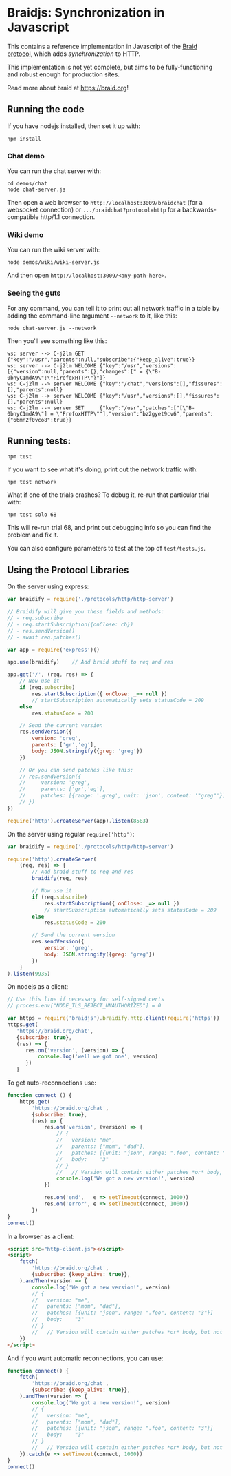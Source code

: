 # Braidjs: Synchronization in Javascript

This contains a reference implementation in Javascript of the
[Braid protocol](https://github.com/braid-org/braid-spec), which adds
*synchronization* to HTTP.

This implementation is not yet complete, but aims to be fully-functioning and
robust enough for production sites.

Read more about braid at https://braid.org!



## Running the code
If you have nodejs installed, then set it up with:
```
npm install
```

### Chat demo
You can run the chat server with:

```
cd demos/chat
node chat-server.js
```

Then open a web browser to `http://localhost:3009/braidchat` (for a websocket connection) or `.../braidchat?protocol=http` for a backwards-compatible http/1.1 connection.

### Wiki demo

You can run the wiki server with:
```
node demos/wiki/wiki-server.js
```
And then open `http://localhost:3009/<any-path-here>`.

### Seeing the guts

For any command, you can tell it to print out all network traffic in a table
by adding the command-line argument `--network` to it, like this:

```
node chat-server.js --network
```

Then you'll see something like this:

```
ws: server --> C-j2lm GET     {"key":"/usr","parents":null,"subscribe":{"keep_alive":true}}
ws: server --> C-j2lm WELCOME {"key":"/usr","versions":[{"version":null,"parents":{},"changes":[" = {\"B-0bnyC1mdA9\":\"FirefoxHTTP\"}"]}
ws: C-j2lm --> server WELCOME {"key":"/chat","versions":[],"fissures":[],"parents":null}
ws: C-j2lm --> server WELCOME {"key":"/usr","versions":[],"fissures":[],"parents":null}
ws: C-j2lm --> server SET     {"key":"/usr","patches":["[\"B-0bnyC1mdA9\"] = \"FrefoxHTTP\""],"version":"bz2gyet9cv6","parents":{"66mn2f0vco8":true}}
```

## Running tests:

```
npm test
```

If you want to see what it's doing, print out the network traffic with:

```
npm test network
```

What if one of the trials crashes?  To debug it, re-run that particular trial
with:

```
npm test solo 68
```

This will re-run trial 68, and print out debugging info so you can find the
problem and fix it.

You can also configure parameters to test at the top of `test/tests.js`.

## Using the Protocol Libraries

On the server using express:

```javascript
var braidify = require('./protocols/http/http-server')

// Braidify will give you these fields and methods:
// - req.subscribe
// - req.startSubscription({onClose: cb})
// - res.sendVersion()
// - await req.patches()

var app = require('express')()

app.use(braidify)    // Add braid stuff to req and res

app.get('/', (req, res) => {
    // Now use it
    if (req.subscribe)
        res.startSubscription({ onClose: _=> null })
        // startSubscription automatically sets statusCode = 209
    else
        res.statusCode = 200

    // Send the current version
    res.sendVersion({
        version: 'greg',
        parents: ['gr','eg'],
        body: JSON.stringify({greg: 'greg'})
    })

    // Or you can send patches like this:
    // res.sendVersion({
    //     version: 'greg',
    //     parents: ['gr','eg'],
    //     patches: [{range: '.greg', unit: 'json', content: '"greg"'}]
    // })
})

require('http').createServer(app).listen(8583)
```

On the server using regular `require('http')`:

```javascript
var braidify = require('./protocols/http/http-server')

require('http').createServer(
    (req, res) => {
        // Add braid stuff to req and res
        braidify(req, res)

        // Now use it
        if (req.subscribe)
            res.startSubscription({ onClose: _=> null })
            // startSubscription automatically sets statusCode = 209
        else
            res.statusCode = 200

        // Send the current version
        res.sendVersion({
            version: 'greg',
            body: JSON.stringify({greg: 'greg'})
        })
    }
).listen(9935)
```

On nodejs as a client:

```javascript
// Use this line if necessary for self-signed certs
// process.env["NODE_TLS_REJECT_UNAUTHORIZED"] = 0

var https = require('braidjs').braidify.http.client(require('https'))
https.get(
   'https://braid.org/chat',
   {subscribe: true},
   (res) => {
      res.on('version', (version) => {
          console.log('well we got one', version)
      })
   }
```

To get auto-reconnections use:

```javascript
function connect () {
    https.get(
        'https://braid.org/chat',
        {subscribe: true},
        (res) => {
            res.on('version', (version) => {
                // {
                //   version: "me",
                //   parents: ["mom", "dad"],
                //   patches: [{unit: "json", range: ".foo", content: "3"}]
                //   body:    "3"
                // }
                //   // Version will contain either patches *or* body, but not both
                console.log('We got a new version!', version)
            })

            res.on('end',   e => setTimeout(connect, 1000))
            res.on('error', e => setTimeout(connect, 1000))
        })
}
connect()
```

In a browser as a client:

```html
<script src="http-client.js"></script>
<script>
    fetch(
        'https://braid.org/chat',
        {subscribe: {keep_alive: true}},
    ).andThen(version => {
        console.log('We got a new version!', version)
        // {
        //   version: "me",
        //   parents: ["mom", "dad"],
        //   patches: [{unit: "json", range: ".foo", content: "3"}]
        //   body:    "3"
        // }
        //   // Version will contain either patches *or* body, but not both
    })
</script>
```

And if you want automatic reconnections, you can use:

```javascript
function connect() {
    fetch(
        'https://braid.org/chat',
        {subscribe: {keep_alive: true}},
    ).andThen(version => {
        console.log('We got a new version!', version)
        // {
        //   version: "me",
        //   parents: ["mom", "dad"],
        //   patches: [{unit: "json", range: ".foo", content: "3"}]
        //   body:    "3"
        // }
        //   // Version will contain either patches *or* body, but not both
    }).catch(e => setTimeout(connect, 1000))
}
connect()
```
